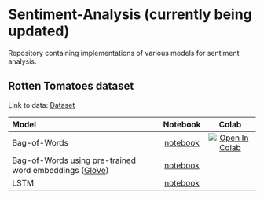 # Sentiment-Analysis (currently being updated)

Repository containing implementations of various models for sentiment analysis.

## Rotten Tomatoes dataset

Link to data: [Dataset](https://www.kaggle.com/c/sentiment-analysis-on-movie-reviews)

| Model | Notebook | Colab | 
|:------| :------:| :----:| 
| Bag-of-Words | [notebook](https://nbviewer.jupyter.org/github/pbmstrk/Sentiment-Analysis/blob/master/models/bog/Bag_of_Words.ipynb) |  [![Open In Colab](https://colab.research.google.com/assets/colab-badge.svg)](https://colab.research.google.com/github/pbmstrk/Sentiment-Analysis/blob/master/models/bog/Bag_of_Words.ipynb)|
| Bag-of-Words using pre-trained word embeddings ([GloVe](https://nlp.stanford.edu/projects/glove/)) | [notebook](https://nbviewer.jupyter.org/github/pbmstrk/Sentiment-Analysis/blob/master/models/bog_pretrained/Bag_of_Words_Pretrained.ipynb) | 
| LSTM | [notebook](https://nbviewer.jupyter.org/github/pbmstrk/Sentiment-Analysis/blob/master/models/lstm/LSTM.ipynb) | 
